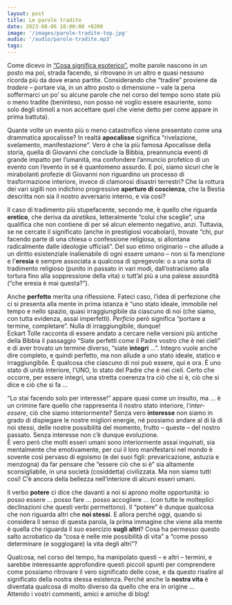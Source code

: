 ```yaml
---
layout: post
title: Le parole tradite
date: 2023-08-06 18:00:00 +0200
image: '/images/parole-tradite-top.jpg'
audio: '/audio/parole-tradite.mp3'
tags:
---
```


Come dicevo in [“Cosa significa esoterico”](/cosa-significa-esoterico/), molte parole nascono in un posto ma poi, strada facendo, si ritrovano in un altro e quasi nessuno ricorda più da dove erano partite. Considerando che “tradire” proviene da *tradere* – portare via, in un altro posto o dimensione – vale la pena soffermarci un po’ su alcune parole che nel corso del tempo sono state più o meno tradite (beninteso, non posso né voglio essere esauriente, sono solo degli stimoli a non accettare quel che viene detto per come appare in prima battuta).

Quante volte un evento più o meno catastrofico viene presentato come una drammatica apocalisse? In realtà **apocalisse** significa “rivelazione, svelamento, manifestazione”. Vero è che la più famosa Apocalisse della storia, quella di Giovanni che conclude la Bibbia, preannuncia eventi di grande impatto per l’umanità, ma confondere l’annuncio profetico di un evento con l’evento in sé è quantomeno assurdo. E poi, siamo sicuri che le mirabolanti profezie di Giovanni non riguardino un processo di trasformazione interiore, invece di clamorosi disastri terrestri? Che la rottura dei vari sigilli non indichino progressive **aperture di coscienza**, che la Bestia descritta non sia il nostro avversario interno, e via così?

Il caso di tradimento più stupefacente, secondo me, è quello che riguarda **eretico**, che deriva da *airetikos*, letteralmente “colui che sceglie”, una qualifica che non contiene di per sé alcun elemento negativo, anzi. Tuttavia, se ne cercate il significato (anche in prestigiosi vocabolari), trovate “chi, pur facendo parte di una chiesa o confessione religiosa, si allontana radicalmente dalle ideologie ufficiali”. Del suo etimo originario – che allude a un diritto esistenziale inalienabile di ogni essere umano – non si fa menzione e l'**eresia** è sempre associata a qualcosa di spregevole: o a una sorta di tradimento religioso (punito in passato in vari modi, dall’ostracismo alla tortura fino alla soppressione della vita) o tutt’al più a una palese assurdità (“che eresia è mai questa?”).

Anche **perfetto** merita una riflessione. Fateci caso, l’idea di perfezione che ci si presenta alla mente in prima istanza è “uno stato ideale, immobile nel tempo e nello spazio, quasi irraggiungibile da ciascuno di noi (che siamo, con tutta evidenza, assai imperfetti). *Perficio* però significa “portare a termine, completare”. Nulla di irraggiungibile, dunque! <br/>
Eckart Tolle racconta di essere andato a cercare nelle versioni più antiche della Bibbia il passaggio “Siate perfetti come il Padre vostro che è nei cieli” e di aver trovato un termine diverso, “siate **integri** ...”. Integro vuole anche dire completo, e quindi perfetto, ma non allude a uno stato ideale, statico e irraggiungibile. È qualcosa che ciascuno di noi può essere, qui e ora. È uno stato di unità interiore, l’UNO, lo stato del Padre che è nei cieli. Certo che occorre, per essere integri, una stretta coerenza tra ciò che si è, ciò che si dice e ciò che si fa ...

“Lo stai facendo solo per interesse!” appare quasi come un insulto, ma ... è un crimine fare quello che rappresenta il nostro stato interiore, l’*inter-essere*, ciò che siamo interiormente? Senza vero **interesse** non siamo in grado di dispiegare le nostre migliori energie, né possiamo andare al di là di noi stessi, delle nostre possibilità del momento, frutto – queste – del nostro passato. Senza interesse non c’è dunque evoluzione. <br/>
È vero però che molti esseri umani sono interiormente assai inquinati, sia mentalmente che emotivamente, per cui il loro manifestarsi nel mondo è sovente così pervaso di egoismo (e dei suoi figli: prevaricazione, astuzia e menzogna) da far pensare che “essere ciò che si è” sia altamente sconsigliabile, in una società (cosiddetta) civilizzata. Ma non siamo tutti così! C’è ancora della bellezza nell’interiore di alcuni esseri umani.

Il verbo **potere** ci dice che davanti a noi si aprono molte opportunità: io posso essere ... posso fare ... posso accogliere ... (con tutte le molteplici declinazioni che questi verbi permettono). Il “potere” è dunque qualcosa che non riguarda altri che **noi stessi**. E allora perché oggi, quando si considera il senso di questa parola, la prima immagine che viene alla mente è quella che riguarda il suo esercizio **sugli altri**? Cosa ha permesso questo salto acrobatico da “cosa è nelle mie possibilità di vita” a “come posso determinare (e soggiogare) la vita degli altri”?

Qualcosa, nel corso del tempo, ha manipolato questi – e altri – termini, e sarebbe interessante approfondire questi piccoli spunti per comprendere come possiamo ritrovare il vero significato delle cose, e da questo risalire al significato della nostra stessa esistenza. Perché anche la **nostra vita** è diventata qualcosa di molto diverso da quello che era in origine ... <br/>
Attendo i vostri commenti, amici e amiche di blog!
